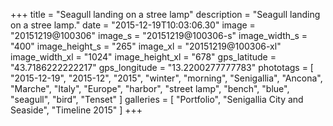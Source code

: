 +++
title = "Seagull landing on a stree lamp"
description = "Seagull landing on a stree lamp."
date = "2015-12-19T10:03:06.30"
image = "20151219@100306"
image_s = "20151219@100306-s"
image_width_s = "400"
image_height_s = "265"
image_xl = "20151219@100306-xl"
image_width_xl = "1024"
image_height_xl = "678"
gps_latitude = "43.7186222222217"
gps_longitude = "13.2200277777783"
phototags = [ "2015-12-19", "2015-12", "2015", "winter", "morning", "Senigallia", "Ancona", "Marche", "Italy", "Europe", "harbor", "street lamp", "bench", "blue", "seagull", "bird", "Tenset" ]
galleries = [ "Portfolio", "Senigallia City and Seaside", "Timeline 2015" ]
+++

